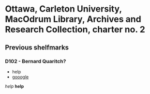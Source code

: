 # Ottawa, Carleton University, MacOdrum Library, Archives and Research Collection, charter no. 2

## Previous shelfmarks

### D102 - Bernard Quaritch?

- help
- [gooogle](https://google.com)

*help*
**help**
